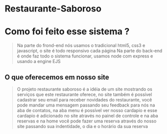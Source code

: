 # Restaurante-Saboroso

# Como foi feito esse sistema ?

>  Na parte do frond-end nós usamos o tradicional html5, css3 e javascript, o site é todo responsivo cada página
Na parte do back-end é onde faz todo o sistema funcionar, usamos node com express e usando a engine EJS

## O que oferecemos em nosso site
> O projeto restaurante saboroso é a idéia de um site mostrando os serviços que este restaurante oferece, no site também é possível cadastrar seu email para receber novidades do restaurante, você pode mandar uma mensagem passando seu feedback para nós na aba de contatos, na aba menu é possível ver nosso cardapio e esse cardapio é adicionado no site através no painel de controle e na aba reservas e na home você pode fazer uma reserva através do nosso site passando sua indentidade, o dia e o horário da sua reserva
